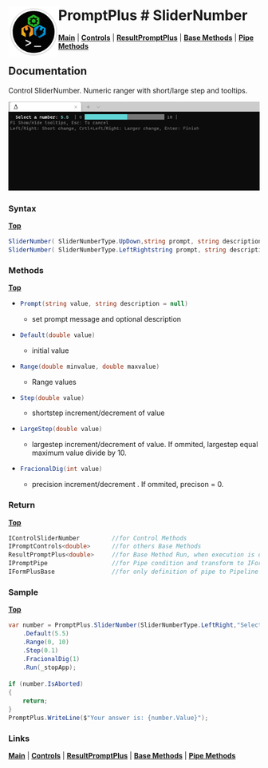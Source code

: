 # <img align="left" width="100" height="100" src="./images/icon.png"> PromptPlus # SliderNumber
[**Main**](index.md#help) | 
[**Controls**](index.md#apis) |
[**ResultPromptPlus**](resultpromptplus) |
[**Base Methods**](basemethods) |
[**Pipe Methods**](pipemethods)

## Documentation
Control SliderNumber. Numeric ranger with short/large step and tooltips.

![](./images/SliderNumber.gif)


### Syntax
[**Top**](#-promptplus--slidernumber)

```csharp
SliderNumber( SliderNumberType.UpDown,string prompt, string description = null)
SliderNumber( SliderNumberType.LeftRightstring prompt, string description = null)
```

### Methods
[**Top**](#-promptplus--slidernumber)
- ```csharp
  Prompt(string value, string description = null)
  ``` 
  - set prompt message and optional description
- ```csharp
  Default(double value)
  ``` 
  - initial value
- ```csharp
  Range(double minvalue, double maxvalue)
  ``` 
  - Range values
- ```csharp
  Step(double value)
  ``` 
  - shortstep increment/decrement of value
- ```csharp
  LargeStep(double value)
  ``` 
  - largestep increment/decrement of value. If ommited, largestep equal maximum value divide by 10.
- ```csharp
  FracionalDig(int value)
  ``` 
  - precision increment/decrement . If ommited, precison = 0.

### Return
[**Top**](#-promptplus--slidernumber)

```csharp
IControlSliderNumber         //for Control Methods
IPromptControls<double>      //for others Base Methods
ResultPromptPlus<double>     //for Base Method Run, when execution is direct 
IPromptPipe                  //for Pipe condition and transform to IFormPlusBase 
IFormPlusBase                //for only definition of pipe to Pipeline Control
```

### Sample
[**Top**](#-promptplus--slidernumber)

```csharp
var number = PromptPlus.SliderNumber(SliderNumberType.LeftRight,"Select a number")
    .Default(5.5)
    .Range(0, 10)
    .Step(0.1)
    .FracionalDig(1)
    .Run(_stopApp);

if (number.IsAborted)
{
    return;
}
PromptPlus.WriteLine($"Your answer is: {number.Value}");
```

### Links
[**Main**](index.md#help) | 
[**Controls**](index.md#apis) |
[**ResultPromptPlus**](resultpromptplus) |
[**Base Methods**](basemethods) |
[**Pipe Methods**](pipemethods)
